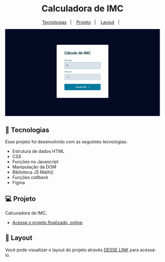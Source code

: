 <h1 align="center"> Calculadora de IMC </h1>

<p align="center">
  <a href="#-tecnologias">Tecnologias</a>&nbsp;&nbsp;&nbsp;|&nbsp;&nbsp;&nbsp;
  <a href="#-projeto">Projeto</a>&nbsp;&nbsp;&nbsp;|&nbsp;&nbsp;&nbsp;
  <a href="#-layout">Layout</a>&nbsp;&nbsp;&nbsp;|&nbsp;&nbsp;&nbsp;
</p>

<img src="./assets/screen1.png" alt=""> 

## 🚀 Tecnologias

Esse projeto foi desenvolvido com as seguintes tecnologias:

- Estrutura de dados HTML
- CSS
- Funções no Javascript
- Manipulação da DOM
- Biblioteca JS Math()
- Funções *callback*
- Figma

## 💻 Projeto

Calcuradora de IMC.

- [Acesse o projeto finalizado, online](https://jhonimattos.github.io/calculadoraimc).

## 🔖 Layout

Você pode visualizar o layout do projeto através [DESSE LINK](https://www.figma.com/design/JFcRpybOaJnQXF1hoLpuH7/IMC-(Copy)?node-id=6-4&t=BIdoGf6QPsOvOKQO-0) para acessá-lo.